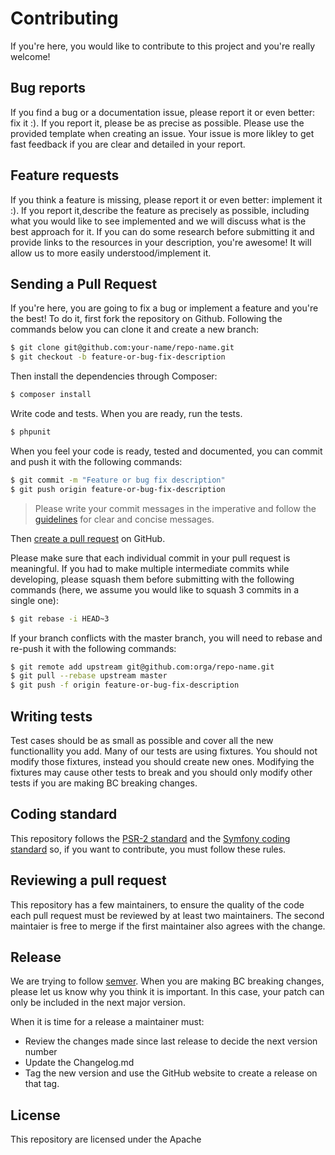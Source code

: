 Contributing
============

If you're here, you would like to contribute to this project and you're really welcome!

Bug reports
-----------

If you find a bug or a documentation issue, please report it or even better: fix it :). If you report it,
please be as precise as possible. Please use the provided template when creating an issue. Your issue is 
more likley to get fast feedback if you are clear and detailed in your report.

Feature requests
----------------

If you think a feature is missing, please report it or even better: implement it :). If you report it,describe the 
feature as precisely as possible, including what you would like to see implemented and we will discuss what is the 
best approach for it. If you can do some research before submitting it and provide links to the resources in your 
description, you're awesome! It will allow us to more easily understood/implement it.

Sending a Pull Request
----------------------

If you're here, you are going to fix a bug or implement a feature and you're the best!
To do it, first fork the repository on Github. Following the commands below you can clone it and create a new branch:

```bash
$ git clone git@github.com:your-name/repo-name.git
$ git checkout -b feature-or-bug-fix-description
```

Then install the dependencies through Composer:

```bash
$ composer install
```

Write code and tests. When you are ready, run the tests.

```bash
$ phpunit
```

When you feel your code is ready, tested and documented, you can commit and push it with the following commands:

```bash
$ git commit -m "Feature or bug fix description"
$ git push origin feature-or-bug-fix-description
```

> Please write your commit messages in the imperative and follow the 
[guidelines](http://tbaggery.com/2008/04/19/a-note-about-git-commit-messages.html) for clear and concise messages.

Then [create a pull request](https://help.github.com/articles/creating-a-pull-request/) on GitHub.

Please make sure that each individual commit in your pull request is meaningful.
If you had to make multiple intermediate commits while developing,
please squash them before submitting with the following commands
(here, we assume you would like to squash 3 commits in a single one):

```bash
$ git rebase -i HEAD~3
```

If your branch conflicts with the master branch, you will need to rebase and re-push it with the following commands:

```bash
$ git remote add upstream git@github.com:orga/repo-name.git
$ git pull --rebase upstream master
$ git push -f origin feature-or-bug-fix-description
```

Writing tests
-------------

Test cases should be as small as possible and cover all the new functionallity you add. Many of our tests are using fixtures. You 
should not modify those fixtures, instead you should create new ones. Modifying the fixtures may cause other tests to break and you should only modify other tests if you are making BC breaking changes. 

Coding standard
---------------

This repository follows the [PSR-2 standard](http://www.php-fig.org/psr/psr-2) and 
the [Symfony coding standard](http://symfony.com/doc/current/contributing/code/standards.html) so, if you want to contribute,
you must follow these rules.

Reviewing a pull request
------------------------

This repository has a few maintainers, to ensure the quality of the code each pull request must be reviewed by at least two 
maintainers. The second maintaier is free to merge if the first maintainer also agrees with the change. 


Release
--------

We are trying to follow [semver](http://semver.org). When you are making BC breaking changes,
please let us know why you think it is important.
In this case, your patch can only be included in the next major version.

When it is time for a release a maintainer must: 
* Review the changes made since last release to decide the next version number
* Update the Changelog.md
* Tag the new version and use the GitHub website to create a release on that tag. 

License
-------

This repository are licensed under the Apache

